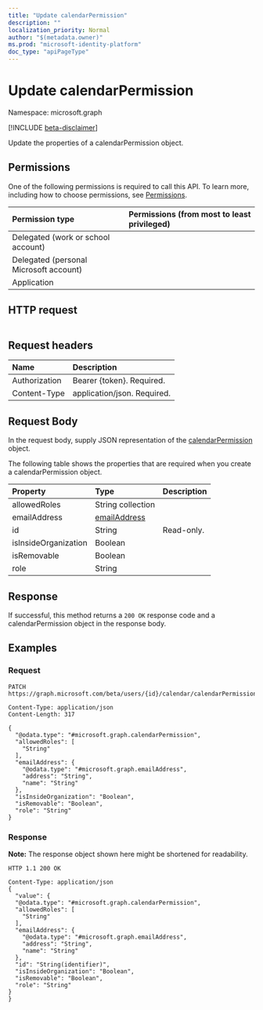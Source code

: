 ```yaml
---
title: "Update calendarPermission"
description: ""
localization_priority: Normal
author: "$(metadata.owner)"
ms.prod: "microsoft-identity-platform"
doc_type: "apiPageType"
---
```


# Update calendarPermission

Namespace: microsoft.graph

[!INCLUDE [beta-disclaimer](../../includes/beta-disclaimer.md)]

Update the properties of a calendarPermission object.

## Permissions

One of the following permissions is required to call this API. To learn more, including how to choose permissions, see [Permissions](/graph/permissions-reference).

| Permission type                        | Permissions (from most to least privileged) |
| :------------------------------------- | :------------------------------------------ |
| Delegated (work or school account)     |                                             |
| Delegated (personal Microsoft account) |                                             |
| Application                            |                                             |

## HTTP request

<!-- {
  "blockType": "ignored"
}
-->

```http

```

## Request headers

| Name          | Description                 |
| :------------ | :-------------------------- |
| Authorization | Bearer {token}. Required.   |
| Content-Type  | application/json. Required. |

## Request Body

In the request body, supply JSON representation of the [calendarPermission](../resources/-calendarpermission.md) object.

<!-- Actions and Functions -->

<!-- CRUD Methods -->

The following table shows the properties that are required when you create a calendarPermission object.

| Property             | Type                                         | Description |
| :------------------- | :------------------------------------------- | :---------- |
| allowedRoles         | String collection                            |             |
| emailAddress         | [emailAddress](../resources/emailaddress.md) |             |
| id                   | String                                       | Read-only.  |
| isInsideOrganization | Boolean                                      |             |
| isRemovable          | Boolean                                      |             |
| role                 | String                                       |             |

## Response

If successful, this method returns a `200 OK` response code and a calendarPermission object in the response body.

## Examples

### Request

<!-- {
  "blockType": "request",
  "name": "update_calendarpermission"
}
-->

```http
PATCH https://graph.microsoft.com/beta/users/{id}/calendar/calendarPermissions/{id}

Content-Type: application/json
Content-Length: 317

{
  "@odata.type": "#microsoft.graph.calendarPermission",
  "allowedRoles": [
    "String"
  ],
  "emailAddress": {
    "@odata.type": "#microsoft.graph.emailAddress",
    "address": "String",
    "name": "String"
  },
  "isInsideOrganization": "Boolean",
  "isRemovable": "Boolean",
  "role": "String"
}

```

### Response

**Note:** The response object shown here might be shortened for readability.

<!-- {
  "blockType": "response",
  "truncated": true,
  "@odata.type": "Microsoft.OutlookServices.calendarPermission"
}
-->

```http
HTTP 1.1 200 OK

Content-Type: application/json
{
  "value": {
  "@odata.type": "#microsoft.graph.calendarPermission",
  "allowedRoles": [
    "String"
  ],
  "emailAddress": {
    "@odata.type": "#microsoft.graph.emailAddress",
    "address": "String",
    "name": "String"
  },
  "id": "String(identifier)",
  "isInsideOrganization": "Boolean",
  "isRemovable": "Boolean",
  "role": "String"
}
}

```
